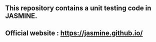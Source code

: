 ## This repository contains a unit testing code in JASMINE.
## Official website : https://jasmine.github.io/
